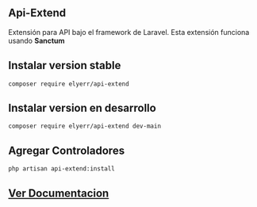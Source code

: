 ## Api-Extend
Extensión para API bajo el framework de Laravel. Esta extensión funciona usando **Sanctum** 

## Instalar version stable
```
composer require elyerr/api-extend
```

## Instalar version en desarrollo
```
composer require elyerr/api-extend dev-main
```

## Agregar Controladores
```
php artisan api-extend:install
```


## [Ver Documentacion](https://gitlab.com/elyerr/api-extend/-/wikis/home)
